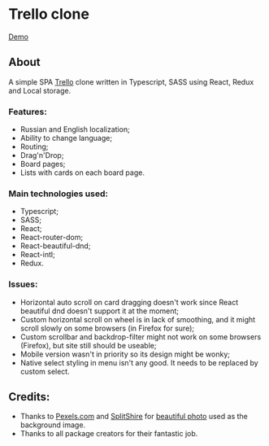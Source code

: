 # Trello clone
<a href="https://einegeist.github.io/trello-clone/" target="_blank">Demo</a>

## About

A simple SPA <a href="https://trello.com/" target="_blank">Trello</a> clone written in Typescript, SASS using React, Redux and Local storage.

### Features:

* Russian and English localization;
* Ability to change language;
* Routing;
* Drag'n'Drop;
* Board pages;
* Lists with cards on each board page.

### Main technologies used:

* Typescript;
* SASS;
* React;
* React-router-dom;
* React-beautiful-dnd;
* React-intl;
* Redux.

### Issues:

* Horizontal auto scroll on card dragging doesn't work since React beautiful dnd doesn't support it at the moment;
* Custom horizontal scroll on wheel is in lack of smoothing, and it might scroll slowly on some browsers (in Firefox for sure);
* Custom scrollbar and backdrop-filter might not work on some browsers (Firefox), but site still should be useable;
* Mobile version wasn't in priority so its design might be wonky;
* Native select styling in menu isn't any good. It needs to be replaced by custom select.

## Credits:

* Thanks to <a href="https://www.pexels.com/" target="_blank">Pexels.com</a> and <a href="https://www.pexels.com/@splitshire" target="_blank">SplitShire</a> for <a href="https://www.pexels.com/photo/aerial-alpine-ceresole-reale-desktop-backgrounds-1562/" target="_blank"> beautiful photo</a> used as the background image.
* Thanks to all package creators for their fantastic job.
